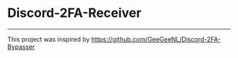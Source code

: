 # Discord-2FA-Receiver

---

This project was inspired by https://github.com/GeeGeeNL/Discord-2FA-Bypasser

